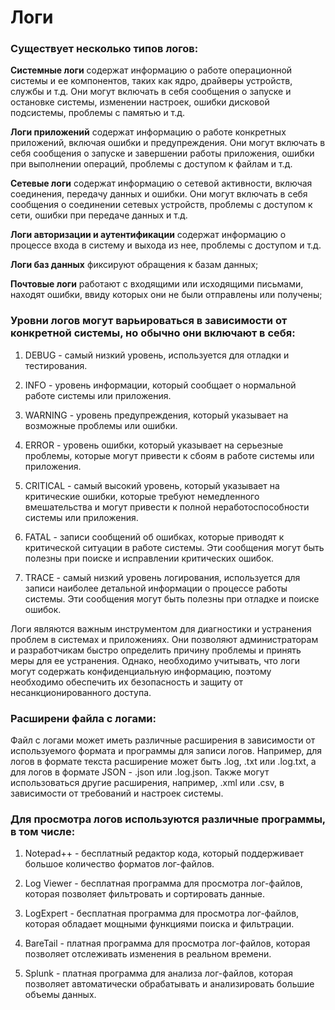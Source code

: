 # Логи 

### Существует несколько типов логов:

**Системные логи** содержат информацию о работе операционной системы и ее компонентов, таких как ядро, драйверы устройств, службы и т.д. Они могут включать в себя сообщения о запуске и остановке системы, изменении настроек, ошибки дисковой подсистемы, проблемы с памятью и т.д.

**Логи приложений** содержат информацию о работе конкретных приложений, включая ошибки и предупреждения. Они могут включать в себя сообщения о запуске и завершении работы приложения, ошибки при выполнении операций, проблемы с доступом к файлам и т.д.

**Сетевые логи** содержат информацию о сетевой активности, включая соединения, передачу данных и ошибки. Они могут включать в себя сообщения о соединении сетевых устройств, проблемы с доступом к сети, ошибки при передаче данных и т.д.

**Логи авторизации и аутентификации** содержат информацию о процессе входа в систему и выхода из нее, проблемы с доступом и т.д.

**Логи баз данных** фиксируют обращения к базам данных;

**Почтовые логи** работают с входящими или исходящими письмами, находят ошибки, ввиду которых они не были отправлены или получены;

### Уровни логов могут варьироваться в зависимости от конкретной системы, но обычно они включают в себя:

1. DEBUG - самый низкий уровень, используется для отладки и тестирования.

2. INFO - уровень информации, который сообщает о нормальной работе системы или приложения.

3. WARNING - уровень предупреждения, который указывает на возможные проблемы или ошибки.

4. ERROR - уровень ошибки, который указывает на серьезные проблемы, которые могут привести к сбоям в работе системы или приложения.

5. CRITICAL - самый высокий уровень, который указывает на критические ошибки, которые требуют немедленного вмешательства и могут привести к полной неработоспособности системы или приложения.

6. FATAL -  записи сообщений об ошибках, которые приводят к критической ситуации в работе системы. Эти сообщения могут быть полезны при поиске и исправлении критических ошибок.

7. TRACE - самый низкий уровень логирования, используется для записи наиболее детальной информации о процессе работы системы. Эти сообщения могут быть полезны при отладке и поиске ошибок.

Логи являются важным инструментом для диагностики и устранения проблем в системах и приложениях. Они позволяют администраторам и разработчикам быстро определить причину проблемы и принять меры для ее устранения. Однако, необходимо учитывать, что логи могут содержать конфиденциальную информацию, поэтому необходимо обеспечить их безопасность и защиту от несанкционированного доступа.

### Расширени файла с логами:

Файл с логами может иметь различные расширения в зависимости от используемого формата и программы для записи логов. Например, для логов в формате текста расширение может быть
 .log, .txt или .log.txt, а для логов в формате JSON - .json или .log.json. Также могут использоваться другие расширения, например, .xml или .csv, в зависимости от требований и настроек системы.

### Для просмотра логов используются различные программы, в том числе:

1. Notepad++ - бесплатный редактор кода, который поддерживает большое количество форматов лог-файлов.

2. Log Viewer - бесплатная программа для просмотра лог-файлов, которая позволяет фильтровать и сортировать данные.

3. LogExpert - бесплатная программа для просмотра лог-файлов, которая обладает мощными функциями поиска и фильтрации.

4. BareTail - платная программа для просмотра лог-файлов, которая позволяет отслеживать изменения в реальном времени.

5. Splunk - платная программа для анализа лог-файлов, которая позволяет автоматически обрабатывать и анализировать большие объемы данных.